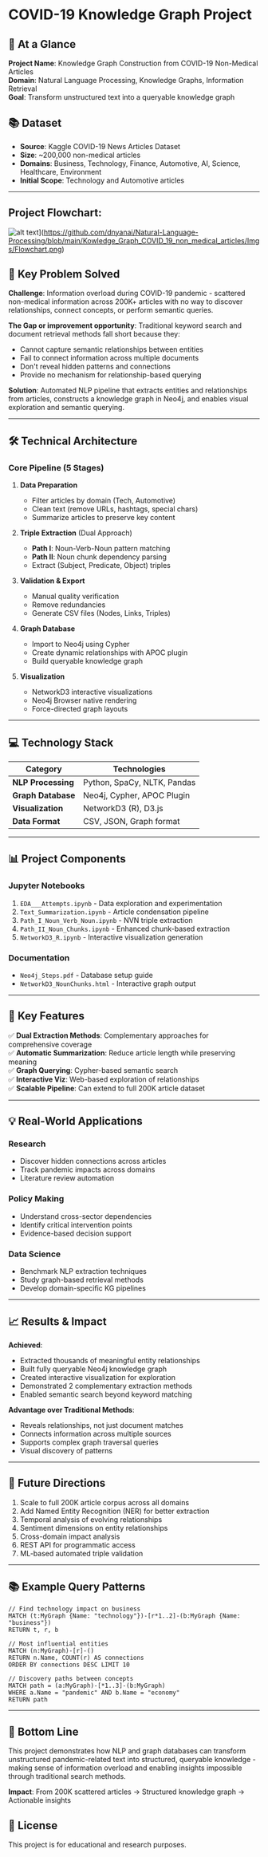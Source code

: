 # COVID-19 Knowledge Graph Project

## 🎯 At a Glance

**Project Name**: Knowledge Graph Construction from COVID-19 Non-Medical Articles  
**Domain**: Natural Language Processing, Knowledge Graphs, Information Retrieval  
**Goal**: Transform unstructured text into a queryable knowledge graph


## 📚 Dataset
- **Source**: Kaggle COVID-19 News Articles Dataset
- **Size**: ~200,000 non-medical articles
- **Domains**: Business, Technology, Finance, Automotive, AI, Science, Healthcare, Environment
- **Initial Scope**: Technology and Automotive articles

---
## Project Flowchart:
![alt text]([Flowchart.png)](https://github.com/dnyanai/Natural-Language-Processing/blob/main/Kowledge_Graph_COVID_19_non_medical_articles/Imgs/Flowchart.png)

## 🔑 Key Problem Solved

**Challenge**: Information overload during COVID-19 pandemic - scattered non-medical information across 200K+ articles with no way to discover relationships, connect concepts, or perform semantic queries.

**The Gap or improvement opportunity**:
Traditional keyword search and document retrieval methods fall short because they:
- Cannot capture semantic relationships between entities
- Fail to connect information across multiple documents
- Don't reveal hidden patterns and connections
- Provide no mechanism for relationship-based querying

**Solution**: Automated NLP pipeline that extracts entities and relationships from articles, constructs a knowledge graph in Neo4j, and enables visual exploration and semantic querying.

---

## 🛠️ Technical Architecture

### Core Pipeline (5 Stages)

1. **Data Preparation**
   - Filter articles by domain (Tech, Automotive)
   - Clean text (remove URLs, hashtags, special chars)
   - Summarize articles to preserve key content

2. **Triple Extraction** (Dual Approach)
   - **Path I**: Noun-Verb-Noun pattern matching
   - **Path II**: Noun chunk dependency parsing
   - Extract (Subject, Predicate, Object) triples

3. **Validation & Export**
   - Manual quality verification
   - Remove redundancies
   - Generate CSV files (Nodes, Links, Triples)

4. **Graph Database**
   - Import to Neo4j using Cypher
   - Create dynamic relationships with APOC plugin
   - Build queryable knowledge graph

5. **Visualization**
   - NetworkD3 interactive visualizations
   - Neo4j Browser native rendering
   - Force-directed graph layouts

---

## 💻 Technology Stack

| Category | Technologies |
|----------|-------------|
| **NLP Processing** | Python, SpaCy, NLTK, Pandas |
| **Graph Database** | Neo4j, Cypher, APOC Plugin |
| **Visualization** | NetworkD3 (R), D3.js |
| **Data Format** | CSV, JSON, Graph format |

---

## 📊 Project Components

### Jupyter Notebooks
1. `EDA___Attempts.ipynb` - Data exploration and experimentation
2. `Text_Summarization.ipynb` - Article condensation pipeline
3. `Path_I_Noun_Verb_Noun.ipynb` - NVN triple extraction
4. `Path_II_Noun_Chunks.ipynb` - Enhanced chunk-based extraction
5. `NetworkD3_R.ipynb` - Interactive visualization generation

### Documentation
- `Neo4j_Steps.pdf` - Database setup guide
- `NetworkD3_NounChunks.html` - Interactive graph output

---

## 🎯 Key Features

✅ **Dual Extraction Methods**: Complementary approaches for comprehensive coverage  
✅ **Automatic Summarization**: Reduce article length while preserving meaning  
✅ **Graph Querying**: Cypher-based semantic search  
✅ **Interactive Viz**: Web-based exploration of relationships  
✅ **Scalable Pipeline**: Can extend to full 200K article dataset  

---

## 💡 Real-World Applications

### Research
- Discover hidden connections across articles
- Track pandemic impacts across domains
- Literature review automation

### Policy Making
- Understand cross-sector dependencies
- Identify critical intervention points
- Evidence-based decision support

### Data Science
- Benchmark NLP extraction techniques
- Study graph-based retrieval methods
- Develop domain-specific KG pipelines

---

## 📈 Results & Impact

**Achieved**:
- Extracted thousands of meaningful entity relationships
- Built fully queryable Neo4j knowledge graph
- Created interactive visualization for exploration
- Demonstrated 2 complementary extraction methods
- Enabled semantic search beyond keyword matching

**Advantage over Traditional Methods**:
- Reveals relationships, not just document matches
- Connects information across multiple sources
- Supports complex graph traversal queries
- Visual discovery of patterns

---

## 🔮 Future Directions
1. Scale to full 200K article corpus across all domains
2. Add Named Entity Recognition (NER) for better extraction
3. Temporal analysis of evolving relationships
4. Sentiment dimensions on entity relationships
5. Cross-domain impact analysis
6. REST API for programmatic access
7. ML-based automated triple validation

---

## 📚 Example Query Patterns

```cypher
// Find technology impact on business
MATCH (t:MyGraph {Name: "technology"})-[r*1..2]-(b:MyGraph {Name: "business"})
RETURN t, r, b

// Most influential entities
MATCH (n:MyGraph)-[r]-()
RETURN n.Name, COUNT(r) AS connections
ORDER BY connections DESC LIMIT 10

// Discovery paths between concepts
MATCH path = (a:MyGraph)-[*1..3]-(b:MyGraph)
WHERE a.Name = "pandemic" AND b.Name = "economy"
RETURN path
```

---

## 📝 Bottom Line

This project demonstrates how NLP and graph databases can transform unstructured pandemic-related text into structured, queryable knowledge - making sense of information overload and enabling insights impossible through traditional search methods.

**Impact**: From 200K scattered articles → Structured knowledge graph → Actionable insights


## 📄 License

This project is for educational and research purposes. 

